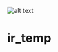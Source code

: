 ![alt text](http://url/to/https://content.instructables.com/F1C/N21D/K1B4CSR3/F1CN21DK1B4CSR3.LARGE.jpg?auto=webp&frame=1&crop=3:2&width=599&fit=bounds)
# ir_temp
